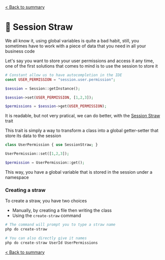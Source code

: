 [< Back to summary](../home.md)

# 🥤 Session Straw

We all know it, using global variables is quite a bad habit,
still, you sometimes have to work with a piece of data that you need in all your business code

Let's say you want to store your user permissions and access it any time,
one of the first solutions that comes to mind is to use the session to store it

```php
# Constant allow us to have autocompletion in the IDE
const USER_PERMISSION = "session.user.permission";

$session = Session::getInstance();

$session->set(USER_PERMISSION, [1,2,3]);

$permissions = $session->get(USER_PERMISSION);
```

It is readable, but not very pratical, we can do better,
with the [Session Straw](../../Classes/Extras/SessionStraw.php) trait

This trait is simply a way to transform a class into a global getter-setter that store its data to the session

```php
class UserPermission { use SessionStraw; }

UserPermission::set([1,2,3]);

$permission = UserPermission::get();
```

This way, you have a global variable that is stored in the session under a namespace

### Creating a straw

To create a straw, you have two choices
- Manually, by creating a file then writing the class
- Using the `create-straw` command

```bash
# The command will prompt you to type a straw name
php do create-straw

# You can also directly give it names
php do create-straw UserId UserPermissions
```

[< Back to summary](../home.md)